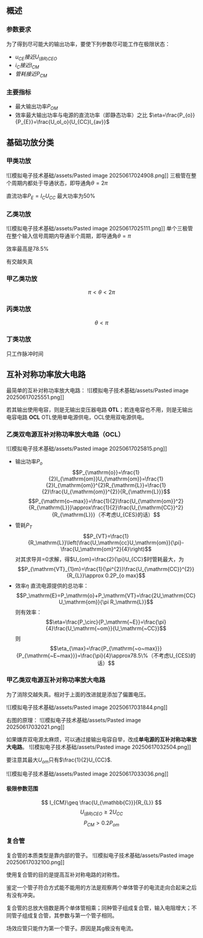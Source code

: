 ## 概述
### 参数要求
为了得到尽可能大的输出功率，要使下列参数尽可能工作在极限状态：
- $u_{CE}接近U_{(BR)CEO}$
- $i_{C}接近I_{CM}$
- $管耗接近P_{CM}$
### 主要指标
- 最大输出功率$P_{OM}$
- 效率最大输出功率与电源的直流功率（即静态功率）之比
  $\eta=\frac{P_{o}}{P_{E}}=\frac{U_oI_o}{U_{CC}I_{av}}$
## 基础功放分类
### 甲类功放
![[模拟电子技术基础/assets/Pasted image 20250617024908.png]]
三极管在整个周期内都处于导通状态，即导通角$\theta=2\pi$

直流功率$P_{E}=I_{C}U_{CC}$
最大功率为50%
### 乙类功放
![[模拟电子技术基础/assets/Pasted image 20250617025111.png]]
单个三极管在整个输入信号周期内导通半个周期，即导通角$\theta=\pi$

效率最高是78.5%

有交越失真
### 甲乙类功放
$$\pi<\theta<2\pi$$
### 丙类功放
$$\theta<\pi$$
### 丁类功放
只工作脉冲时间
## 互补对称功率放大电路
最简单的互补对称功率放大电路：
![[模拟电子技术基础/assets/Pasted image 20250617025551.png]]

若其输出使用电容，则是无输出变压器电路 **OTL**；若连电容也不用，则是无输出电容电路 **OCL**
OTL使用单电源供电，OCL使用双电源供电。
### 乙类双电源互补对称功率放大电路（OCL）
![[模拟电子技术基础/assets/Pasted image 20250617025815.png]]

- 输出功率$P_{o}$
$$P_{\mathrm{o}}=\frac{1}{2}I_{\mathrm{om}}U_{\mathrm{om}}=\frac{1}{2}I_{\mathrm{om}}^{2}R_{\mathrm{L}}=\frac{1}{2}\frac{U_{\mathrm{om}}^{2}}{R_{\mathrm{L}}}$$
$$P_{\mathrm{o~max}}=\frac{1}{2}\frac{U_{\mathrm{om}}^2}{R_{\mathrm{L}}}\approx\frac{1}{2}\frac{U_{\mathrm{CC}}^2}{R_{\mathrm{L}}}（不考虑U_{CES}的话）$$
- 管耗$P_{T}$
$$P_{VT}=\frac{1}{R_\mathrm{L}}\left(\frac{U_\mathrm{cc}U_\mathrm{om}}{\pi}-\frac{U_\mathrm{om}^2}{4}\right)$$
对其求导并=0求解，得$U_{om}=\frac{2}{\pi}U_{CC}$时管耗最大，为
$$P_{\mathrm{VT}_{1}m}=\frac{1}{\pi^{2}}\frac{U_{\mathrm{CC}}^{2}}{R_{L}}\approx 0.2P_{o max}$$
- 效率$\eta$
直流电源提供的总功率：
$$P_\mathrm{E}=P_\mathrm{o}+P_\mathrm{VT}=\frac{2U_\mathrm{CC}U_\mathrm{om}}{\pi R_\mathrm{L}}$$
则有效率：
$$\eta=\frac{P_\circ}{P_\mathrm{~E}}=\frac{\pi}{4}\frac{U_\mathrm{~om}}{U_\mathrm{~CC}}$$
则
$$\eta_{\max}=\frac{P_{\mathrm{~o~max}}}{P_{\mathrm{~E~max}}}=\frac{\pi}{4}\approx78.5\%（不考虑U_{CES}的话）$$
### 甲乙类双电源互补对称功率放大电路
为了消除交越失真。相对于上面的改进就是添加了偏置电压。

![[模拟电子技术基础/assets/Pasted image 20250617031844.png]]

右图的原理：
![[模拟电子技术基础/assets/Pasted image 20250617032021.png]]

如果嫌弃双电源太麻烦，可以通过接输出电容自举，改成**单电源的互补对称功率放大电路**。
![[模拟电子技术基础/assets/Pasted image 20250617032504.png]]

要注意其最大$U_{om}$只有$\frac{1}{2}U_{CC}$.

![[模拟电子技术基础/assets/Pasted image 20250617033036.png]]

#### 极限参数范围
$$
I_{CM}\geq \frac{U_{\mathbb{C}}}{R_{L}}
$$
$$
U_{(BR)CEO}\geq {2}U_{CC}
$$
$$
P_{CM}>0.2P_{om}
$$
### 复合管
复合管的本质类型是靠内部的管子。
![[模拟电子技术基础/assets/Pasted image 20250617032100.png]]

使用复合管的目的是提高互补对称电路的对称性。

鉴定一个管子符合方式能不能用的方法是观察两个单体管子的电流走向合起来之后有没有冲突。

复合管的总放大倍数是两个单体管相乘；同种管子组成复合管，输入电阻增大；不同管子组成复合管，其参数与第一个管子相同。

场效应管只能作为第一个管子。原因是其g极没有电流。
